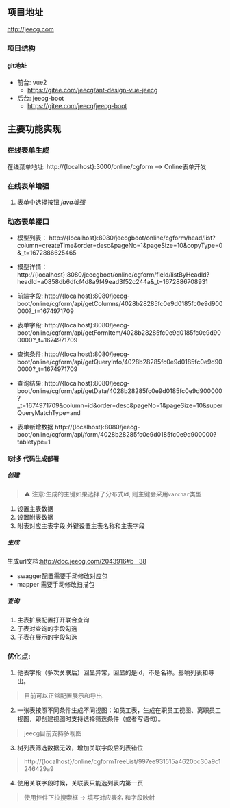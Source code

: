 
## 项目地址

http://jeecg.com

### 项目结构

#### git地址

- 前台: vue2
	- https://gitee.com/jeecg/ant-design-vue-jeecg
- 后台: jeecg-boot
	-  https://gitee.com/jeecg/jeecg-boot

## 主要功能实现

### 在线表单生成

在线菜单地址:
http://{localhost}:3000/online/cgform  --> Online表单开发

### 在线表单增强

1. 表单中选择按钮 _java增强_

### 动态表单接口

- 模型列表：
http://{localhost}:8080/jeecgboot/online/cgform/head/list?column=createTime&order=desc&pageNo=1&pageSize=10&copyType=0&_t=1672886625465

- 模型详情：
http://{localhost}:8080/jeecgboot/online/cgform/field/listByHeadId?headId=a0858db6dfcf4d8a9f49ead3f52c244a&_t=1672886708931

- 前端字段:
http://{localhost}:8080/jeecg-boot/online/cgform/api/getColumns/4028b28285fc0e9d0185fc0e9d900000?_t=1674971709
- 表单字段:
http://{localhost}:8080/jeecg-boot/online/cgform/api/getFormItem/4028b28285fc0e9d0185fc0e9d900000?_t=1674971709
- 查询条件:
http://{localhost}:8080/jeecg-boot/online/cgform/api/getQueryInfo/4028b28285fc0e9d0185fc0e9d900000?_t=1674971709
- 查询结果:
http://{localhost}:8080/jeecg-boot/online/cgform/api/getData/4028b28285fc0e9d0185fc0e9d900000?_t=1674971709&column=id&order=desc&pageNo=1&pageSize=10&superQueryMatchType=and
- 表单新增数据
http://{localhost}:8080/jeecg-boot/online/cgform/api/form/4028b28285fc0e9d0185fc0e9d900000?tabletype=1


####  1对多 代码生成部署

##### 创建
> ⚠️ 注意:生成的主键如果选择了分布式id, 则主键会采用`varchar`类型
1. 设置主表数据
2. 设置附表数据
3.  附表对应主表字段,外键设置主表名称和主表字段

##### 生成

生成url文档:http://doc.jeecg.com/2043916#b__38

- swagger配置需要手动修改对应包
- mapper 需要手动修改扫描包

##### 查询

1. 主表扩展配置打开联合查询
2. 子表对查询的字段勾选
3. 子表在展示的字段勾选

### 优化点:

1. 他表字段（多次关联后）回显异常，回显的是id，不是名称。影响列表和导出。
 >目前可以正常配置展示和导出.
2. 一张表按照不同条件生成不同视图：如员工表，生成在职员工视图、离职员工视图，即创建视图时支持选择筛选条件（或者写语句）。
> jeecg目前支持多视图
3.  树列表筛选数据无效，增加关联字段后列表错位
> http://{localhost}/online/cgformTreeList/997ee931515a4620bc30a9c1246429a9
4. 使用关联字段时候，关联表只能选列表内第一页
> 使用控件下拉搜索框 -> 填写对应表名 和字段映射